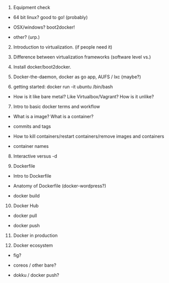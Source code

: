 1. Equipment check

 * 64 bit linux? good to go! (probably)

 * OSX/windows? boot2docker! 

 * other? (urp.)

2. Introduction to virtualization. (if people need it)

3. Difference between virtualization frameworks (software level vs.)

4. Install docker/boot2docker.

5. Docker-the-daemon, docker as go app, AUFS / lxc (maybe?) 

6. getting started: docker run -it ubuntu /bin/bash

 * How is it like bare metal? Like Virtualbox/Vagrant? How is it unlike?

7. Intro to basic docker terms and workflow 

 * What is a image? What is a container?

 * commits and tags

 * How to kill containers/restart containers/remove images and containers

 * container names

8. Interactive versus -d 

9. Dockerfile
 
 * Intro to Dockerfile
 
 * Anatomy of Dockerfile (docker-wordpress?) 

 * docker build

10. Docker Hub

 * docker pull

 * docker push

11. Docker in production

12. Docker ecosystem

 * fig?

 * coreos / other bare?

 * dokku / docker push?
